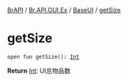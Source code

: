 [BrAPI](../../index.md) / [Br.API.GUI.Ex](../index.md) / [BaseUI](index.md) / [getSize](./get-size.md)

# getSize

`open fun getSize(): `[`Int`](https://kotlinlang.org/api/latest/jvm/stdlib/kotlin/-int/index.html)

**Return**
[Int](https://kotlinlang.org/api/latest/jvm/stdlib/kotlin/-int/index.html): UI总物品数

